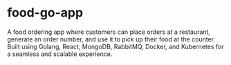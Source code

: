# food-go-app
A food ordering app where customers can place orders at a restaurant, generate an order number, and use it to pick up their food at the counter. Built using Golang, React, MongoDB, RabbitMQ, Docker, and Kubernetes for a seamless and scalable experience.
